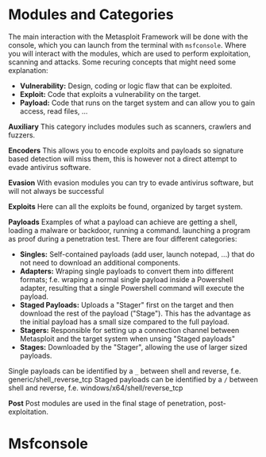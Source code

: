 # Modules and Categories
The main interaction with the Metasploit Framework will be done with the console, which you can launch from the terminal with `msfconsole`. Where you will interact with the modules, which are used to perform exploitation, scanning and attacks.
Some recuring concepts that might need some explanation:
- **Vulnerability:** Design, coding or logic flaw that can be exploited. 
- **Exploit:** Code that exploits a vulnerability on the target.
- **Payload:** Code that runs on the target system and can allow you to gain access, read files, ...

**Auxiliary**
This category includes modules such as scanners, crawlers and fuzzers.

**Encoders**
This allows you to encode exploits and payloads so signature based detection will miss them, this is however not a direct attempt to evade antivirus software.

**Evasion**
With evasion modules you can try to evade antivirus software, but will not always be successful

**Exploits**
Here can all the exploits be found, organized by target system.

**Payloads**
Examples of what a payload can achieve are getting a shell, loading a malware or backdoor, running a command. launching a program as proof during a penetration test.
There are four different categories:
- **Singles:** Self-contained payloads (add user, launch notepad, ...) that do not need to download an additional components.
- **Adapters:** Wraping single payloads to convert them into different formats; f.e. wraping a normal single payload inside a Powershell adapter, resulting that a single Powershell command will execute the payload.
- **Staged Payloads:** Uploads a "Stager" first on the target and then download the rest of the payload ("Stage"). This has the advantage as the initial payload has a small size compared to the full payload.
- **Stagers:** Responsible for setting up a connection channel between Metasploit and the target system when unsing "Staged payloads"
- **Stages:** Downloaded by the "Stager", allowing the use of larger sized payloads.

Single payloads can be identified by a `_`  between shell and reverse, f.e. generic/shell_reverse_tcp
Staged payloads can be identified by a `/` between shell and reverse, f.e. windows/x64/shell/reverse_tcp

**Post**
Post modules are used in the final stage of penetration, post-exploitation.
# Msfconsole
